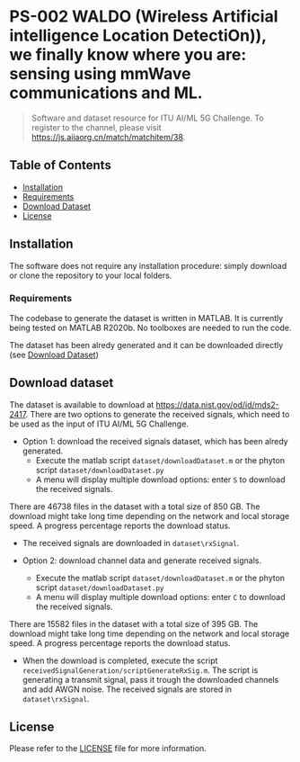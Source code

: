 # PS-002 WALDO (Wireless Artificial intelligence Location DetectiOn)), we finally know where you are: sensing using mmWave communications and ML.
> Software and dataset resource for ITU AI/ML 5G Challenge. To register to the channel, please visit https://js.aiiaorg.cn/match/matchitem/38.

## Table of Contents
* [Installation](#installation)
* [Requirements](#requirements)
* [Download Dataset](#download-dataset)
* [License](#license)

## Installation
The software does not require any installation procedure: simply download or clone the repository to your local folders.

### Requirements
The codebase to generate the dataset is written in MATLAB. It is currently being tested on MATLAB R2020b.
No toolboxes are needed to run the code.

The dataset has been alredy generated and it can be downloaded directly (see [Download Dataset](#download-dataset))

## Download dataset
The dataset is available to download at https://data.nist.gov/od/id/mds2-2417.
There are two options to generate the received signals, which need to be used as the input of ITU AI/ML 5G Challenge.

* Option 1: download the received signals dataset, which has been alredy generated.
  * Execute the matlab script `dataset/downloadDataset.m` or the phyton script `dataset/downloadDataset.py`
  * A menu will display multiple download options: enter `S` to download the received signals.
  
There are 46738 files in the dataset with a total size of 850 GB.
The download  might take long time depending on the network and local storage speed. 
A progress percentage reports the download status.

  * The received signals are downloaded in `dataset\rxSignal`.

* Option 2: download channel data and generate received signals.
  * Execute the matlab script `dataset/downloadDataset.m` or the phyton script `dataset/downloadDataset.py`
  * A menu will display multiple download options: enter `C` to download the received signals.
  
There are 15582 files in the dataset with a total size of 395 GB. The download  might take long time depending 
on the network and local storage speed. 
A progress percentage reports the download status.

  * When the download is completed, execute the script `receivedSignalGeneration/scriptGenerateRxSig.m`. The script is 
generating a transmit signal, pass it trough the downloaded channels and add AWGN noise. The received signals are stored in `dataset\rxSignal`.


## License
Please refer to the [LICENSE](LICENSE) file for more information.
